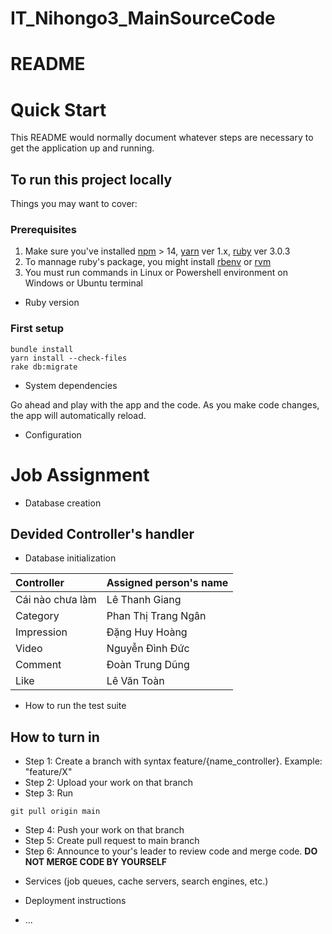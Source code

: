 # IT_Nihongo3_MainSourceCode
# README

# Quick Start
This README would normally document whatever steps are necessary to get the
application up and running.

## To run this project locally
Things you may want to cover:

### Prerequisites
1. Make sure you've installed [npm] > 14, [yarn] ver 1.x, [ruby] ver 3.0.3
2. To mannage ruby's package, you might install [rbenv] or [rvm]
2. You must run commands in Linux or Powershell environment on Windows or Ubuntu terminal
* Ruby version

### First setup
```
bundle install
yarn install --check-files
rake db:migrate
```
* System dependencies

Go ahead and play with the app and the code. As you make code changes, the app will automatically reload.
* Configuration

# Job Assignment
* Database creation

## Devided Controller's handler
* Database initialization

| Controller        | Assigned person's name  |
| :---            |    :---                 |
| Cái nào chưa làm       | Lê Thanh Giang            |
| Category       | Phan Thị Trang Ngân     |
| Impression | Đặng Huy Hoàng   |
| Video     | Nguyễn Đình Đức          |
| Comment     | Đoàn Trung Dũng          |
| Like     | Lê Văn Toàn          |
* How to run the test suite

## How to turn in
- Step 1: Create a branch with syntax feature/{name_controller}. Example: "feature/X"
- Step 2: Upload your work on that branch
- Step 3: Run 
```
git pull origin main
``` 
- Step 4: Push your work on that branch
- Step 5: Create pull request to main branch
- Step 6: Announce to your's leader to review code and merge code. **DO NOT MERGE CODE BY YOURSELF**
* Services (job queues, cache servers, search engines, etc.)

* Deployment instructions

[npm]: https://www.npmjs.com/
[yarn]: https://yarnpkg.com/
[ruby]: https://rubyinstaller.org/
[rbenv]: https://github.com/rbenv/rbenv
[rvm]: https://rvm.io/rvm/install

* ...